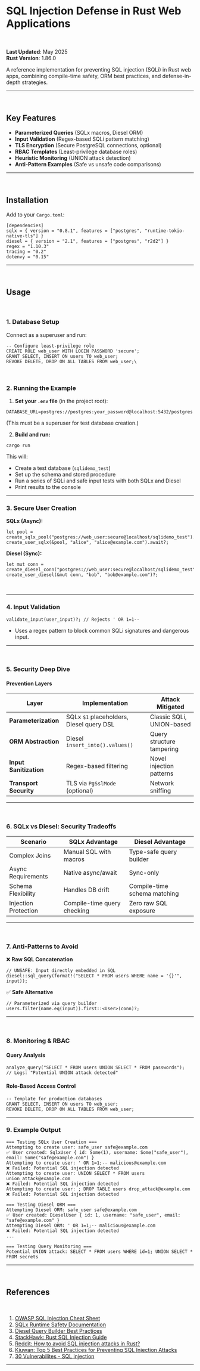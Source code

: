 # SQL Injection Defense in Rust Web Applications   
<br>

**Last Updated**: May 2025  
**Rust Version**: 1.86.0  

A reference implementation for preventing SQL injection (SQLi) in Rust web apps, combining compile-time safety, ORM best practices, and defense-in-depth strategies.

---
<br>

## Key Features  
- **Parameterized Queries** (SQLx macros, Diesel ORM)  
- **Input Validation** (Regex-based SQLi pattern matching)  
- **TLS Encryption** (Secure PostgreSQL connections, optional)  
- **RBAC Templates** (Least-privilege database roles)  
- **Heuristic Monitoring** (UNION attack detection)  
- **Anti-Pattern Examples** (Safe vs unsafe code comparisons)  

---
<br>

## Installation  
Add to your `Cargo.toml`:

```
[dependencies]
sqlx = { version = "0.8.1", features = ["postgres", "runtime-tokio-native-tls"] }
diesel = { version = "2.1", features = ["postgres", "r2d2"] }
regex = "1.10.3"
tracing = "0.2"
dotenvy = "0.15"
```


---
<br>

## Usage  
<br>


### 1. Database Setup  

Connect as a superuser and run:

```
-- Configure least-privilege role
CREATE ROLE web_user WITH LOGIN PASSWORD 'secure';
GRANT SELECT, INSERT ON users TO web_user;
REVOKE DELETE, DROP ON ALL TABLES FROM web_user;\
```
<br>


### 2. Running the Example

1. **Set your `.env` file** (in the project root):


```
DATABASE_URL=postgres://postgres:your_password@localhost:5432/postgres
```

(This must be a superuser for test database creation.)

2. **Build and run:**


```
cargo run
```


This will:
- Create a test database (`sqlidemo_test`)
- Set up the schema and stored procedure
- Run a series of SQLi and safe input tests with both SQLx and Diesel
- Print results to the console

---

### 3. Secure User Creation  
**SQLx (Async):**

```
let pool = create_sqlx_pool("postgres://web_user:secure@localhost/sqlidemo_test").await?;
create_user_sqlx(&pool, "alice", "alice@example.com").await?;
```


**Diesel (Sync):**




```
let mut conn = create_diesel_conn("postgres://web_user:secure@localhost/sqlidemo_test")?;
create_user_diesel(&mut conn, "bob", "bob@example.com")?;
```
<br>

---

### 4. Input Validation  


```
validate_input(user_input)?; // Rejects ' OR 1=1--
```

- Uses a regex pattern to block common SQLi signatures and dangerous input.

---
<br>

### 5. Security Deep Dive  

#### Prevention Layers  
| Layer                | Implementation                          | Attack Mitigated          |
|----------------------|-----------------------------------------|---------------------------|
| **Parameterization** | SQLx `$1` placeholders, Diesel query DSL | Classic SQLi, UNION-based |
| **ORM Abstraction**  | Diesel `insert_into().values()`         | Query structure tampering |
| **Input Sanitization**| Regex-based filtering                  | Novel injection patterns  |
| **Transport Security**| TLS via `PgSslMode` (optional)         | Network sniffing          |

---
<br>

### 6. SQLx vs Diesel: Security Tradeoffs  

| Scenario              | SQLx Advantage                          | Diesel Advantage                 |
|-----------------------|-----------------------------------------|-----------------------------------|
| Complex Joins         | Manual SQL with macros                  | Type-safe query builder          |
| Async Requirements    | Native async/await                      | Sync-only                        |
| Schema Flexibility    | Handles DB drift                        | Compile-time schema matching     |
| Injection Protection  | Compile-time query checking             | Zero raw SQL exposure            |

---
<br>

### 7. Anti-Patterns to Avoid  

❌ **Raw SQL Concatenation**  

```
// UNSAFE: Input directly embedded in SQL
diesel::sql_query(format!("SELECT * FROM users WHERE name = '{}'", input));
```


✅ **Safe Alternative**  


```
// Parameterized via query builder
users.filter(name.eq(input)).first::<User>(conn)?;
```


---
<br>

### 8. Monitoring & RBAC  

#### Query Analysis  

```
analyze_query("SELECT * FROM users UNION SELECT * FROM passwords");
// Logs: "Potential UNION attack detected"
```


#### Role-Based Access Control  


```
-- Template for production databases
GRANT SELECT, INSERT ON users TO web_user;
REVOKE DELETE, DROP ON ALL TABLES FROM web_user;
```


---

### 9. Example Output


```
=== Testing SQLx User Creation ===
Attempting to create user: safe_user safe@example.com
✅ User created: SqlxUser { id: Some(1), username: Some("safe_user"), email: Some("safe@example.com") }
Attempting to create user: ' OR 1=1;-- malicious@example.com
❌ Failed: Potential SQL injection detected
Attempting to create user: UNION SELECT * FROM users union_attack@example.com
❌ Failed: Potential SQL injection detected
Attempting to create user: ; DROP TABLE users drop_attack@example.com
❌ Failed: Potential SQL injection detected

=== Testing Diesel ORM ===
Attempting Diesel ORM: safe_user safe@example.com
✅ User created: DieselUser { id: 1, username: "safe_user", email: "safe@example.com" }
Attempting Diesel ORM: ' OR 1=1;-- malicious@example.com
❌ Failed: Potential SQL injection detected
...

=== Testing Query Monitoring ===
Potential UNION attack: SELECT * FROM users WHERE id=1; UNION SELECT * FROM secrets
```


---
<br>

## References  
<br>

1. [OWASP SQL Injection Cheat Sheet](https://cheatsheetseries.owasp.org/cheatsheets/SQL_Injection_Prevention_Cheat_Sheet.html)  
2. [SQLx Runtime Safety Documentation](https://docs.rs/sqlx/latest/sqlx/)  
3. [Diesel Query Builder Best Practices](https://diesel.rs/guides/)  
4. [StackHawk: Rust SQL Injection Guide](https://www.stackhawk.com/blog/rust-sql-injection-guide-examples-and-prevention/)  
5. [Reddit: How to avoid SQL injection attacks in Rust?](https://www.reddit.com/r/rust/comments/193bnm0/how_to_avoid_sql_injection_attacks_in_rust/)  
6. [Kiuwan: Top 5 Best Practices for Preventing SQL Injection Attacks](https://www.kiuwan.com/blog/top-5-best-practices-for-developers-on-preventing-sql-injections-attacks/)  
7. [30 Vulnerabilites - SQL injection](https://it4chis3c.medium.com/day-4-of-30-days-30-vulnerabilities-sql-injection-4c55730c14b4)

---


